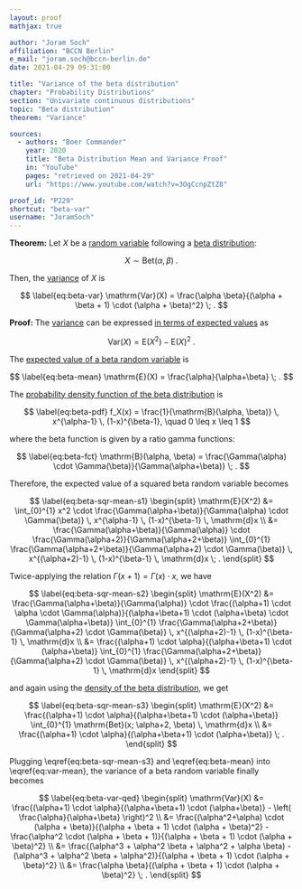 ```yaml
---
layout: proof
mathjax: true

author: "Joram Soch"
affiliation: "BCCN Berlin"
e_mail: "joram.soch@bccn-berlin.de"
date: 2021-04-29 09:31:00

title: "Variance of the beta distribution"
chapter: "Probability Distributions"
section: "Univariate continuous distributions"
topic: "Beta distribution"
theorem: "Variance"

sources:
  - authors: "Boer Commander"
    year: 2020
    title: "Beta Distribution Mean and Variance Proof"
    in: "YouTube"
    pages: "retrieved on 2021-04-29"
    url: "https://www.youtube.com/watch?v=3OgCcnpZtZ8"

proof_id: "P229"
shortcut: "beta-var"
username: "JoramSoch"
---
```



**Theorem:** Let $X$ be a [random variable](/D/rvar) following a [beta distribution](/D/beta):

$$ \label{eq:beta}
X \sim \mathrm{Bet}(\alpha, \beta) \; .
$$

Then, the [variance](/D/var) of $X$ is

$$ \label{eq:beta-var}
\mathrm{Var}(X) = \frac{\alpha \beta}{(\alpha + \beta + 1) \cdot (\alpha + \beta)^2} \; .
$$


**Proof:** The [variance](/D/var) can be expressed [in terms of expected values](/P/var-mean) as

$$ \label{eq:var-mean}
\mathrm{Var}(X) = \mathrm{E}(X^2) - \mathrm{E}(X)^2 \; .
$$

The [expected value of a beta random variable](/P/beta-mean) is

$$ \label{eq:beta-mean}
\mathrm{E}(X) = \frac{\alpha}{\alpha+\beta} \; .
$$

The [probability density function of the beta distribution](/P/beta-pdf) is

$$ \label{eq:beta-pdf}
f_X(x) = \frac{1}{\mathrm{B}(\alpha, \beta)} \, x^{\alpha-1} \, (1-x)^{\beta-1}, \quad 0 \leq x \leq 1
$$

where the beta function is given by a ratio gamma functions:

$$ \label{eq:beta-fct}
\mathrm{B}(\alpha, \beta) = \frac{\Gamma(\alpha) \cdot \Gamma(\beta)}{\Gamma(\alpha+\beta)} \; .
$$

Therefore, the expected value of a squared beta random variable becomes

$$ \label{eq:beta-sqr-mean-s1}
\begin{split}
\mathrm{E}(X^2) &= \int_{0}^{1} x^2 \cdot \frac{\Gamma(\alpha+\beta)}{\Gamma(\alpha) \cdot \Gamma(\beta)} \, x^{\alpha-1} \, (1-x)^{\beta-1} \, \mathrm{d}x \\
&= \frac{\Gamma(\alpha+\beta)}{\Gamma(\alpha)} \cdot \frac{\Gamma(\alpha+2)}{\Gamma(\alpha+2+\beta)} \int_{0}^{1} \frac{\Gamma(\alpha+2+\beta)}{\Gamma(\alpha+2) \cdot \Gamma(\beta)} \, x^{(\alpha+2)-1} \, (1-x)^{\beta-1} \, \mathrm{d}x \; .
\end{split}
$$

Twice-applying the relation $\Gamma(x+1) = \Gamma(x) \cdot x$, we have

$$ \label{eq:beta-sqr-mean-s2}
\begin{split}
\mathrm{E}(X^2) &= \frac{\Gamma(\alpha+\beta)}{\Gamma(\alpha)} \cdot \frac{(\alpha+1) \cdot \alpha \cdot \Gamma(\alpha)}{(\alpha+\beta+1) \cdot (\alpha+\beta) \cdot \Gamma(\alpha+\beta)} \int_{0}^{1} \frac{\Gamma(\alpha+2+\beta)}{\Gamma(\alpha+2) \cdot \Gamma(\beta)} \, x^{(\alpha+2)-1} \, (1-x)^{\beta-1} \, \mathrm{d}x \\
&= \frac{(\alpha+1) \cdot \alpha}{(\alpha+\beta+1) \cdot (\alpha+\beta)} \int_{0}^{1} \frac{\Gamma(\alpha+2+\beta)}{\Gamma(\alpha+2) \cdot \Gamma(\beta)} \, x^{(\alpha+2)-1} \, (1-x)^{\beta-1} \, \mathrm{d}x
\end{split}
$$

and again using the [density of the beta distribution](/P/beta-pdf), we get

$$ \label{eq:beta-sqr-mean-s3}
\begin{split}
\mathrm{E}(X^2) &= \frac{(\alpha+1) \cdot \alpha}{(\alpha+\beta+1) \cdot (\alpha+\beta)} \int_{0}^{1} \mathrm{Bet}(x; \alpha+2, \beta) \, \mathrm{d}x \\
&= \frac{(\alpha+1) \cdot \alpha}{(\alpha+\beta+1) \cdot (\alpha+\beta)} \; .
\end{split}
$$

Plugging \eqref{eq:beta-sqr-mean-s3} and \eqref{eq:beta-mean} into \eqref{eq:var-mean}, the variance of a beta random variable finally becomes

$$ \label{eq:beta-var-qed}
\begin{split}
\mathrm{Var}(X) &= \frac{(\alpha+1) \cdot \alpha}{(\alpha+\beta+1) \cdot (\alpha+\beta)} - \left( \frac{\alpha}{\alpha+\beta} \right)^2 \\
&= \frac{(\alpha^2+\alpha) \cdot (\alpha + \beta)}{(\alpha + \beta + 1) \cdot (\alpha + \beta)^2} - \frac{\alpha^2 \cdot (\alpha + \beta + 1)}{(\alpha + \beta + 1) \cdot (\alpha + \beta)^2} \\
&= \frac{(\alpha^3 + \alpha^2 \beta + \alpha^2 + \alpha \beta) - (\alpha^3 + \alpha^2 \beta + \alpha^2)}{(\alpha + \beta + 1) \cdot (\alpha + \beta)^2} \\
&= \frac{\alpha \beta}{(\alpha + \beta + 1) \cdot (\alpha + \beta)^2} \; .
\end{split}
$$